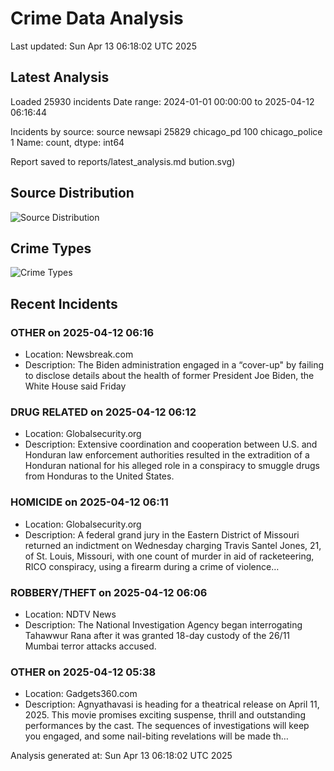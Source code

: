 # Crime Data Analysis
Last updated: Sun Apr 13 06:18:02 UTC 2025

## Latest Analysis

Loaded 25930 incidents
Date range: 2024-01-01 00:00:00 to 2025-04-12 06:16:44

Incidents by source:
source
newsapi           25829
chicago_pd          100
chicago_police        1
Name: count, dtype: int64

Report saved to reports/latest_analysis.md
bution.svg)

## Source Distribution
![Source Distribution](images/source_distribution.svg)

## Crime Types
![Crime Types](images/crime_types.svg)

## Recent Incidents

### OTHER on 2025-04-12 06:16
- Location: Newsbreak.com
- Description: The Biden administration engaged in a “cover-up" by failing to disclose details about the health of former President Joe Biden, the White House said Friday


### DRUG RELATED on 2025-04-12 06:12
- Location: Globalsecurity.org
- Description: Extensive coordination and cooperation between U.S. and Honduran law enforcement authorities resulted in the extradition of a Honduran national for his alleged role in a conspiracy to smuggle drugs from Honduras to the United States.


### HOMICIDE on 2025-04-12 06:11
- Location: Globalsecurity.org
- Description: A federal grand jury in the Eastern District of Missouri returned an indictment on Wednesday charging Travis Santel Jones, 21, of St. Louis, Missouri, with one count of murder in aid of racketeering, RICO conspiracy, using a firearm during a crime of violence…


### ROBBERY/THEFT on 2025-04-12 06:06
- Location: NDTV News
- Description: The National Investigation Agency began interrogating Tahawwur Rana after it was granted 18-day custody of the 26/11 Mumbai terror attacks accused.


### OTHER on 2025-04-12 05:38
- Location: Gadgets360.com
- Description: Agnyathavasi is heading for a theatrical release on April 11, 2025. This movie promises exciting suspense, thrill and outstanding performances by the cast. The sequences of investigations will keep you engaged, and some nail-biting revelations will be made th…

Analysis generated at: Sun Apr 13 06:18:02 UTC 2025
